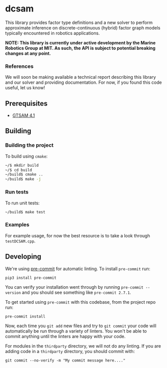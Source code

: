 # dcsam

This library provides factor type definitions and a new solver to perform approximate inference on discrete-continuous (hybrid) factor graph models typically encountered in robotics applications.

**NOTE: This library is currently under active development by the Marine Robotics Group at MIT. As such, the API is subject to potential breaking changes at any point.**

### References

We will soon be making available a technical report describing this library and our solver and providing documentation. For now, if you found this code useful, let us know!

## Prerequisites

- [GTSAM 4.1](https://github.com/borglab/gtsam)

## Building

### Building the project

To build using `cmake`:

```bash
~/$ mkdir build
~/$ cd build
~/build$ cmake ..
~/build$ make -j
```

### Run tests

To run unit tests:

```bash
~/build$ make test
```

### Examples

For example usage, for now the best resource is to take a look through `testDCSAM.cpp`.

## Developing

We're using [pre-commit](https://pre-commit.com/) for automatic linting. To install `pre-commit` run:
```
pip3 install pre-commit
```
You can verify your installation went through by running `pre-commit --version` and you should see something like `pre-commit 2.7.1`.

To get started using `pre-commit` with this codebase, from the project repo run:
```
pre-commit install
```
Now, each time you `git add` new files and try to `git commit` your code will automatically be run through a variety of linters. You won't be able to commit anything until the linters are happy with your code.

For modules in the `thirdparty` directory, we will not do any linting. If you are adding code in a `thirdparty` directory, you should commit with:
```
git commit --no-verify -m "My commit message here...."
```


